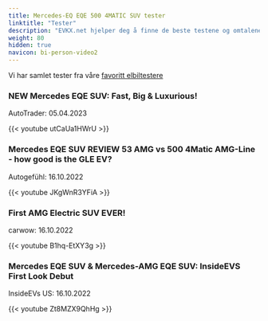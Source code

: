 ```yaml
---
title: Mercedes-EQ EQE 500 4MATIC SUV tester
linktitle: "Tester"
description: "EVKX.net hjelper deg å finne de beste testene og omtalene av denne modellen. "
weight: 80
hidden: true
navicon: bi-person-video2
---
```

Vi har samlet tester fra våre [favoritt elbiltestere](../../../../../guides/evreviewers/)

<div class="container text-center shadow p-2 pe-4 mb-5 bg-body-tertiary rounded border">
<h3>NEW Mercedes EQE SUV: Fast, Big & Luxurious!</h3>
<p>AutoTrader: 05.04.2023</p>

{{< youtube utCaUa1HWrU >}}

</div>
<div class="container text-center shadow p-2 pe-4 mb-5 bg-body-tertiary rounded border">
<h3>Mercedes EQE SUV REVIEW 53 AMG vs 500 4Matic AMG-Line - how good is the GLE EV?</h3>
<p>Autogefühl: 16.10.2022</p>

{{< youtube JKgWnR3YFiA >}}

</div>
<div class="container text-center shadow p-2 pe-4 mb-5 bg-body-tertiary rounded border">
<h3>First AMG Electric SUV EVER!</h3>
<p>carwow: 16.10.2022</p>

{{< youtube B1hq-EtXY3g >}}

</div>
<div class="container text-center shadow p-2 pe-4 mb-5 bg-body-tertiary rounded border">
<h3>Mercedes EQE SUV & Mercedes-AMG EQE SUV: InsideEVS First Look Debut</h3>
<p>InsideEVs US: 16.10.2022</p>

{{< youtube Zt8MZX9QhHg >}}

</div>

